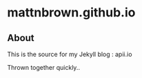 # mattnbrown.github.io
## About
This is the source for my Jekyll blog : apii.io

Thrown together quickly.. 
